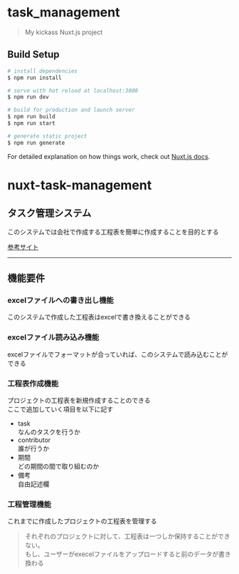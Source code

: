 # task_management

> My kickass Nuxt.js project

## Build Setup

``` bash
# install dependencies
$ npm run install

# serve with hot reload at localhost:3000
$ npm run dev

# build for production and launch server
$ npm run build
$ npm run start

# generate static project
$ npm run generate
```

For detailed explanation on how things work, check out [Nuxt.js docs](https://nuxtjs.org).

# nuxt-task-management

## タスク管理システム

このシステムでは会社で作成する工程表を簡単に作成することを目的とする  

[参考サイト](https://qiita.com/GussieTech/items/23c23608daf62017230b)

----
## 機能要件   

### excelファイルへの書き出し機能
このシステムで作成した工程表はexcelで書き換えることができる  

### excelファイル読み込み機能  
excelファイルでフォーマットが合っていれば、このシステムで読み込むことができる  

### 工程表作成機能   
プロジェクトの工程表を新規作成することのできる   
ここで追加していく項目を以下に記す

- task  
なんのタスクを行うか  
- contributor  
誰が行うか  
- 期間  
どの期間の間で取り組むのか 
- 備考  
自由記述欄

### 工程管理機能  
これまでに作成したプロジェクトの工程表を管理する  
> それぞれのプロジェクトに対して、工程表は一つしか保持することができない。  
もし、ユーザーがexecelファイルをアップロードすると前のデータが書き換わる  


